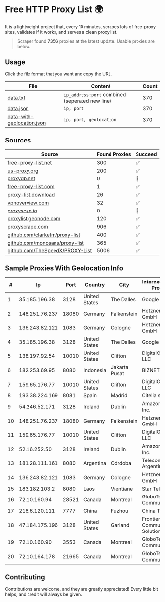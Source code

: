 
# Free HTTP Proxy List 🌍

It is a lightweight project that, every 10 minutes, scrapes lots of free-proxy sites, validates if it works, and serves a clean proxy list.


> Scraper found **7356** proxies at the latest update. Usable proxies are below.

## Usage

Click the file format that you want and copy the URL.


|File|Content|Count|
|----|-------|-----|
|[data.txt](https://raw.githubusercontent.com/themiralay/Proxy-List-World/master/data.txt)|`ip_address:port` combined (seperated new line)|370|
|[data.json](https://raw.githubusercontent.com/themiralay/Proxy-List-World/master/data.json)|`ip, port`|370|
|[data-with-geolocation.json](https://raw.githubusercontent.com/themiralay/Proxy-List-World/master/data-with-geolocation.json)|`ip, port, geolocation`|370|

## Sources

|Source|Found Proxies|Succeed|
|------|-------------|-------|
|[free-proxy-list.net](https://free-proxy-list.net)|300|✅|
|[us-proxy.org](https://www.us-proxy.org)|200|✅|
|[proxydb.net](http://proxydb.net)|0|🚫|
|[free-proxy-list.com](https://free-proxy-list.com/?page=&port=&type%5B%5D=http&type%5B%5D=https&up_time=0&search=Search)|1|✅|
|[proxy-list.download](https://www.proxy-list.download/HTTP)|26|✅|
|[vpnoverview.com](https://vpnoverview.com/privacy/anonymous-browsing/free-proxy-servers)|32|✅|
|[proxyscan.io](https://www.proxyscan.io)|0|🚫|
|[proxylist.geonode.com](https://proxylist.geonode.com/api/proxy-list?limit=300&page=1&sort_by=lastChecked&sort_type=desc&protocols=http,https)|120|✅|
|[proxyscrape.com](https://api.proxyscrape.com/v2/?request=displayproxies&protocol=http&timeout=10000&country=all&ssl=all&anonymity=all)|906|✅|
|[github.com/clarketm/proxy-list](https://raw.githubusercontent.com/clarketm/proxy-list/master/proxy-list-raw.txt)|400|✅|
|[github.com/monosans/proxy-list](https://raw.githubusercontent.com/monosans/proxy-list/main/proxies/http.txt)|365|✅|
|[github.com/TheSpeedX/PROXY-List](https://raw.githubusercontent.com/TheSpeedX/PROXY-List/master/http.txt)|5006|✅|


## Sample Proxies With Geolocation Info

|#|Ip|Port|Country|City|Internet Service Provider|
|-|--|----|-------|----|-------------------------|
|1|35.185.196.38|3128|United States|The Dalles|Google LLC|
|2|148.251.76.237|18080|Germany|Falkenstein|Hetzner Online GmbH|
|3|136.243.82.121|1083|Germany|Cologne|Hetzner Online GmbH|
|4|35.185.196.38|3128|United States|The Dalles|Google LLC|
|5|138.197.92.54|10010|United States|Clifton|DigitalOcean, LLC|
|6|182.253.69.95|8080|Indonesia|Jakarta Pusat|BIZNET|
|7|159.65.176.77|10010|United States|Clifton|DigitalOcean, LLC|
|8|193.38.224.169|8081|Spain|Madrid|Citelia s.a.|
|9|54.246.52.171|3128|Ireland|Dublin|Amazon.com, Inc.|
|10|148.251.76.237|18080|Germany|Falkenstein|Hetzner Online GmbH|
|11|159.65.176.77|10010|United States|Clifton|DigitalOcean, LLC|
|12|52.16.252.50|3128|Ireland|Dublin|Amazon.com, Inc.|
|13|181.28.111.161|8080|Argentina|Córdoba|Telecom Argentina S.A|
|14|136.243.82.121|1083|Germany|Cologne|Hetzner Online GmbH|
|15|183.182.103.2|8080|Laos|Vientiane|Star Telecom|
|16|72.10.160.94|28521|Canada|Montreal|GloboTech Communications|
|17|218.6.120.111|7777|China|Fuzhou|China Telecom|
|18|47.184.175.196|3128|United States|Garland|Frontier Communications Solutions|
|19|72.10.160.90|3553|Canada|Montreal|GloboTech Communications|
|20|72.10.164.178|21665|Canada|Montreal|GloboTech Communications|



## Contributing

Contributions are welcome, and they are greatly appreciated! Every
little bit helps, and credit will always be given.

